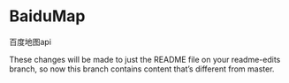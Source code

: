 # BaiduMap
百度地图api

These changes will be made to just the README file on your readme-edits branch, so now this branch contains content that’s different from master.
